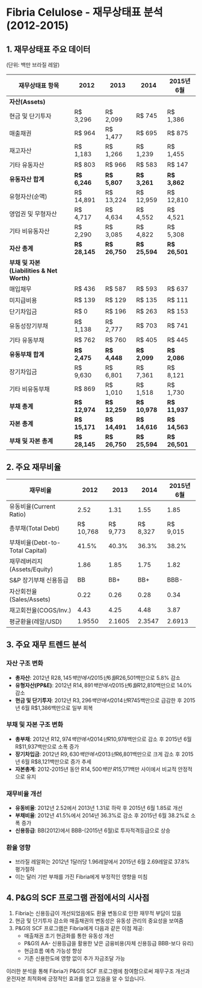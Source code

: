 # Fibria Celulose - 재무상태표 분석 (2012-2015)

## 1. 재무상태표 주요 데이터
(단위: 백만 브라질 레알)

| 재무상태표 항목 | 2012 | 2013 | 2014 | 2015년 6월 |
|--------------|-------|-------|-------|------------|
| **자산(Assets)** |
| 현금 및 단기투자 | R$ 3,296 | R$ 2,099 | R$ 745 | R$ 1,386 |
| 매출채권 | R$ 964 | R$ 1,477 | R$ 695 | R$ 875 |
| 재고자산 | R$ 1,183 | R$ 1,266 | R$ 1,239 | R$ 1,455 |
| 기타 유동자산 | R$ 803 | R$ 966 | R$ 583 | R$ 147 |
| **유동자산 합계** | **R$ 6,246** | **R$ 5,807** | **R$ 3,261** | **R$ 3,862** |
| 유형자산(순액) | R$ 14,891 | R$ 13,224 | R$ 12,959 | R$ 12,810 |
| 영업권 및 무형자산 | R$ 4,717 | R$ 4,634 | R$ 4,552 | R$ 4,521 |
| 기타 비유동자산 | R$ 2,290 | R$ 3,085 | R$ 4,822 | R$ 5,308 |
| **자산 총계** | **R$ 28,145** | **R$ 26,750** | **R$ 25,594** | **R$ 26,501** |
| **부채 및 자본(Liabilities & Net Worth)** |
| 매입채무 | R$ 436 | R$ 587 | R$ 593 | R$ 637 |
| 미지급비용 | R$ 139 | R$ 129 | R$ 135 | R$ 111 |
| 단기차입금 | R$ 0 | R$ 196 | R$ 263 | R$ 153 |
| 유동성장기부채 | R$ 1,138 | R$ 2,777 | R$ 703 | R$ 741 |
| 기타 유동부채 | R$ 762 | R$ 760 | R$ 405 | R$ 445 |
| **유동부채 합계** | **R$ 2,475** | **R$ 4,448** | **R$ 2,099** | **R$ 2,086** |
| 장기차입금 | R$ 9,630 | R$ 6,801 | R$ 7,361 | R$ 8,121 |
| 기타 비유동부채 | R$ 869 | R$ 1,010 | R$ 1,518 | R$ 1,730 |
| **부채 총계** | **R$ 12,974** | **R$ 12,259** | **R$ 10,978** | **R$ 11,937** |
| **자본 총계** | **R$ 15,171** | **R$ 14,491** | **R$ 14,616** | **R$ 14,563** |
| **부채 및 자본 총계** | **R$ 28,145** | **R$ 26,750** | **R$ 25,594** | **R$ 26,501** |

## 2. 주요 재무비율

| 재무비율 | 2012 | 2013 | 2014 | 2015년 6월 |
|---------|------|------|------|-----------|
| 유동비율(Current Ratio) | 2.52 | 1.31 | 1.55 | 1.85 |
| 총부채(Total Debt) | R$ 10,768 | R$ 9,773 | R$ 8,327 | R$ 9,015 |
| 부채비율(Debt-to-Total Capital) | 41.5% | 40.3% | 36.3% | 38.2% |
| 재무레버리지(Assets/Equity) | 1.86 | 1.85 | 1.75 | 1.82 |
| S&P 장기부채 신용등급 | BB | BB+ | BB+ | BBB- |
| 자산회전율(Sales/Assets) | 0.22 | 0.26 | 0.28 | 0.34 |
| 재고회전율(COGS/Inv.) | 4.43 | 4.25 | 4.48 | 3.87 |
| 평균환율(레알/USD) | 1.9550 | 2.1605 | 2.3547 | 2.6913 |

## 3. 주요 재무 트렌드 분석

### 자산 구조 변화
- **총자산**: 2012년 R$28,145백만에서 2015년 6월 R$26,501백만으로 5.8% 감소
- **유형자산(PP&E)**: 2012년 R$14,891백만에서 2015년 6월 R$12,810백만으로 14.0% 감소
- **현금 및 단기투자**: 2012년 R$3,296백만에서 2014년 R$745백만으로 급감한 후 2015년 6월 R$1,386백만으로 일부 회복

### 부채 및 자본 구조 변화
- **총부채**: 2012년 R$12,974백만에서 2014년 R$10,978백만으로 감소 후 2015년 6월 R$11,937백만으로 소폭 증가
- **장기차입금**: 2012년 R$9,630백만에서 2013년 R$6,801백만으로 크게 감소 후 2015년 6월 R$8,121백만으로 증가 추세
- **자본총계**: 2012-2015년 동안 R$14,500백만~R$15,171백만 사이에서 비교적 안정적으로 유지

### 재무비율 개선
- **유동비율**: 2012년 2.52에서 2013년 1.31로 하락 후 2015년 6월 1.85로 개선
- **부채비율**: 2012년 41.5%에서 2014년 36.3%로 감소 후 2015년 6월 38.2%로 소폭 증가
- **신용등급**: BB(2012)에서 BBB-(2015년 6월)로 투자적격등급으로 상승

### 환율 영향
- 브라질 레알화는 2012년 1달러당 1.96레알에서 2015년 6월 2.69레알로 37.8% 평가절하
- 이는 달러 기반 부채를 가진 Fibria에게 부정적인 영향을 미침

## 4. P&G의 SCF 프로그램 관점에서의 시사점

1. Fibria는 신용등급이 개선되었음에도 환율 변동으로 인한 재무적 부담이 있음
2. 현금 및 단기투자 감소와 매출채권의 변동성은 유동성 관리의 중요성을 보여줌
3. P&G의 SCF 프로그램은 Fibria에게 다음과 같은 이점 제공:
   - 매출채권 조기 현금화를 통한 유동성 개선
   - P&G의 AA- 신용등급을 활용한 낮은 금융비용(자체 신용등급 BBB-보다 유리)
   - 현금흐름 예측 가능성 향상
   - 기존 신용한도에 영향 없이 추가 자금조달 가능

이러한 분석을 통해 Fibria가 P&G의 SCF 프로그램에 참여함으로써 재무구조 개선과 운전자본 최적화에 긍정적인 효과를 얻고 있음을 알 수 있습니다.
